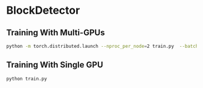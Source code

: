 # BlockDetector

## Training With Multi-GPUs

```bash
python -m torch.distributed.launch --nproc_per_node=2 train.py  --batch-size 4
```

## Training With Single GPU

```bash
python train.py
```
